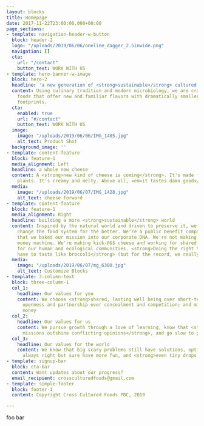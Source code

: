 ```yaml
---
layout: blocks
title: Homepage
date: 2017-11-22T23:00:00.000+00:00
page_sections:
- template: navigation-header-w-button
  block: header-2
  logo: "/uploads/2019/06/06/oneline_dagger_2.5inwide.png"
  navigation: []
  cta:
    url: "/contact"
    button_text: WORK WITH US
- template: hero-banner-w-image
  block: hero-2
  headline: 'a new generation of <strong>sustainable</strong> cultured foods '
  content: Using culinary tradition and modern microbiology, we are crafting exceptional
    foods that offer new and familiar flavors with dramatically smaller ecological
    footprints.
  cta:
    enabled: true
    url: "#/contact"
    button_text: WORK WITH US
  image:
    image: "/uploads/2019/06/06/IMG_1405.jpg"
    alt_text: Product Shot
  background_image: ''
- template: content-feature
  block: feature-1
  media_alignment: Left
  headline: a whole new cheese
  content: A <strong>new kind of cheese is coming</strong>. It's made from sustainable
    plants. It's creamy and melty. Above all, <em>it tastes damn good</em>.
  media:
    image: "/uploads/2019/06/07/IMG_1428.jpg"
    alt_text: cheese forward
- template: content-feature
  block: feature-1
  media_alignment: Right
  headline: building a more <strong>sustainable</strong> world
  content: Inspired by the natural world and driven to preserve it, we set out to
    change the food system for the better. We're a public benefit company, meaning
    that we baked our mission into our corporate DNA. We're not making an industrial
    money machine. We're making kick-@$$ cheese and working for shared prosperity
    for our human and ecological communities. <strong>Doing the right thing shouldn't
    have to taste like broccoli</strong> (but for the record, we really like broccoli).
  media:
    image: "/uploads/2019/06/07/mg_6300.jpg"
    alt_text: Customize Blocks
- template: 3-column-text
  block: three-column-1
  col_1:
    headline: Our values for you
    content: We choose <strong>shared, lasting well being over short-term gains</strong>;
      openness and partnership over concealment and competition; and mission over
      money
  col_2:
    headline: Our values for us
    content: We pursue growth through a love of learning, know that <strong>shared
      missions outshine conflicting opinions</strong>, and go slow to go fast
  col_3:
    headline: Our values for the world
    content: We know that big scary problems still have solutions, optimists are not
      always right but sure have more fun, and <strong>even tiny drops add up to waves</strong>
- template: signup-bar
  block: cta-bar
  content: Want updates about our progress?
  email_recipient: crossculturedfoods@gmail.com
- template: simple-footer
  block: footer-1
  content: Copyright Cross Cultured Foods PBC, 2019

---
```

foo bar